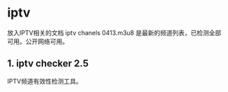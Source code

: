 # iptv
放入IPTV相关的文档
iptv chanels 0413.m3u8 是最新的频道列表，已检测全部可用。公开网络可用。
## 1. iptv checker 2.5
IPTV频道有效性检测工具。
